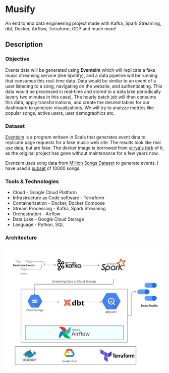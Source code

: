 # Musify
An end to end data engineering project made with Kafka, Spark Streaming, dbt, Docker, Airflow, Terraform, GCP and much more!

## Description

### Objective

Events data will be generated using **Eventsim** which will replicate a fake music streaming service (like Spotify), and a data pipeline will be running that consumes this real-time data. Data would be similar to an event of a user listening to a song, navigating on the website, and authenticating. This data would be processed in real-time and stored to a data lake periodically (every two minutes in this case). The hourly batch job will then consume this data, apply transformations, and create the desired tables for our dashboard to generate visualizations. We will try to analyze metrics like popular songs, active users, user demographics etc.

### Dataset

[Eventsim](https://github.com/Interana/eventsim) is a program writeen in Scala that generates event data to replicate page requests for a fake music web site. The results look like real use data, but are fake. The docker image is borrowed from [viirya's fork](https://github.com/viirya/eventsim) of it, as the original project has gone without maintenance for a few years now.

Eventsim uses song data from [Million Songs Dataset](http://millionsongdataset.com) to generate events. I have used a [subset](http://millionsongdataset.com/pages/getting-dataset/#subset) of 10000 songs.

### Tools & Technologies

- Cloud - Google Cloud Platform
- Infrastructure as Code software - Terraform
- Containerization - Docker, Docker Compose
- Stream Processing - Kafka, Spark Streaming
- Orchestration - Airflow
- Data Lake - Google Cloud Storage
- Language - Python, SQL

### Architecture

![musify-architecture](images/Musify-Architecture.jpg)

